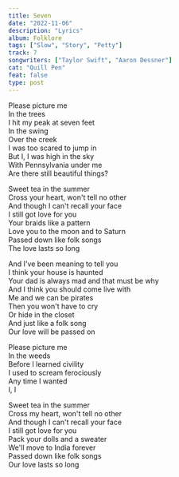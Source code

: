 ```yaml
---
title: Seven
date: "2022-11-06"
description: "Lyrics"
album: Folklore
tags: ["Slow", "Story", "Petty"]
track: 7
songwriters: ["Taylor Swift", "Aaron Dessner"]
cat: "Quill Pen"
feat: false
type: post
---
```


<p className="verse-one">
Please picture me <br />
In the trees <br />
I hit my peak at seven feet <br />
In the swing <br />
Over the creek <br />
I was too scared to jump in <br />
But I, I was high in the sky <br />
With Pennsylvania under me <br />
Are there still beautiful things? <br />
</p>
<p className="chorus">
Sweet tea in the summer <br />
Cross your heart, won't tell no other <br />
And though I can't recall your face <br />
I still got love for you <br />
Your braids like a pattern <br />
Love you to the moon and to Saturn <br />
Passed down like folk songs <br />
The love lasts so long <br />
</p>
<p className="bridge">
And I've been meaning to tell you <br />
I think your house is haunted <br />
Your dad is always mad and that must be why <br />
And I think you should come live with <br />
Me and we can be pirates <br />
Then you won't have to cry <br />
Or hide in the closet <br />
And just like a folk song <br />
Our love will be passed on <br />
</p>
<p className="verse-two">
Please picture me <br />
In the weeds <br />
Before I learned civility <br />
I used to scream ferociously <br />
Any time I wanted <br />
I, I <br />
</p>
<p className="chorus">
Sweet tea in the summer <br />
Cross my heart, won't tell no other <br />
And though I can't recall your face <br />
I still got love for you <br />
Pack your dolls and a sweater <br />
We'll move to India forever <br />
Passed down like folk songs <br />
Our love lasts so long <br />
</p>

